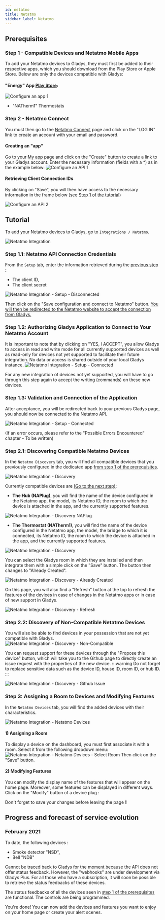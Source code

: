 ```yaml
---
id: netatmo
title: Netatmo
sidebar_label: Netatmo
---
```


## Prerequisites

### Step 1 - Compatible Devices and Netatmo Mobile Apps

To add your Netatmo devices to Gladys, they must first be added to their respective apps, which you should download from the Play Store or Apple Store.
Below are only the devices compatible with Gladys:

#### "Energy" App [Play Store](https://play.google.com/store/apps/details?id=com.netatmo.thermostat): 
![Configure an app 1](../../static/img/docs/en/configuration/netatmo/netatmo-application-energy.jpg)
- "NATherm1" Thermostats

### Step 2 - Netatmo Connect

You must then go to the [Netatmo Connect](https://dev.netatmo.com/) page and click on the "LOG IN" link to create an account with your email and password.

#### Creating an "app"

Go to your [My app](https://dev.netatmo.com/apps/) page and click on the "Create" button to create a link to your Gladys account. Enter the necessary information (fields with a \*) as in the example below:
![Configure an API 1](../../static/img/docs/en/configuration/netatmo/netatmo-connect-1.jpg)

#### Retrieving Client Connection IDs

By clicking on "Save", you will then have access to the necessary information in the frame below (see [Step 1 of the tutorial](/docs/integrations/netatmo#step-11-netatmo-api-connection-credentials))

![Configure an API 2](../../static/img/docs/en/configuration/netatmo/netatmo-connect-2.jpg)

## Tutorial

To add your Netatmo devices to Gladys, go to `Integrations / Netatmo`.

![Netatmo Integration](../../static/img/docs/en/configuration/netatmo/en-netatmo-integrations.jpg)

### Step 1.1: Netatmo API Connection Credentials

From the `Setup` tab, enter the information retrieved during the [previous step](/docs/integrations/netatmo#step-2---netatmo-connect) :
- The client ID,
- The client secret

![Netatmo Integration - Setup - Disconnected](../../static/img/docs/en/configuration/netatmo/en-netatmo-integrations-setup-disconnected.jpg)

Then click on the "Save configuration and connect to Netatmo" button.
[You will then be redirected to the Netatmo website to accept the connection from Gladys.](/docs/integrations/netatmo#step-12-authorizing-gladys-application-to-connect-to-your-netatmo-account)

### Step 1.2: Authorizing Gladys Application to Connect to Your Netatmo Account
It is important to note that by clicking on "YES, I ACCEPT", you allow Gladys to access in read and write mode for all currently supported devices as well as read-only for devices not yet supported to facilitate their future integration. No data or access is shared outside of your local Gladys instance.
![Netatmo Integration - Setup - Connected](../../static/img/docs/en/configuration/netatmo/en-netatmo-authorize-access.jpg)

For any new integration of devices not yet supported, you will have to go through this step again to accept the writing (commands) on these new devices.

### Step 1.3: Validation and Connection of the Application
After acceptance, you will be redirected back to your previous Gladys page, you should now be connected to the Netatmo API.

![Netatmo Integration - Setup - Connected](../../static/img/docs/en/configuration/netatmo/en-netatmo-integrations-setup-connected.jpg)

(If an error occurs, please refer to the "Possible Errors Encountered" chapter - To be written)

### Step 2.1: Discovering Compatible Netatmo Devices

In the `Netatmo Discovery` tab, you will find all compatible devices that you previously configured in the dedicated app [from step 1 of the prerequisites](/docs/integrations/netatmo#step-1---compatible-devices-and-netatmo-mobile-apps).

![Netatmo Integration - Discovery](../../static/img/docs/en/configuration/netatmo/en-netatmo-integrations-discovery-with-devices.jpg)

Currently compatible devices are [(Go to the next step)](/docs/integrations/netatmo#step-22--discovery-of-non-compatible-netatmo-devices):
- **The Hub (NAPlug)**, you will find the name of the device configured in the Netatmo app, the model, its Netatmo ID, the room to which the device is attached in the app, and the currently supported features.

![Netatmo Integration - Discovery NAPlug](../../static/img/docs/en/configuration/netatmo/en-netatmo-integrations-discovery-NAPlug.jpg)

- **The Thermostat (NATherm1)**, you will find the name of the device configured in the Netatmo app, the model, the bridge to which it is connected, its Netatmo ID, the room to which the device is attached in the app, and the currently supported features.

![Netatmo Integration - Discovery](../../static/img/docs/en/configuration/netatmo/en-netatmo-integrations-discovery-NATherm1.jpg)

You can select the Gladys room in which they are installed and then integrate them with a simple click on the "Save" button. The button then changes to "Already Created".

![Netatmo Integration - Discovery - Already Created](../../static/img/docs/en/configuration/netatmo/en-netatmo-integrations-discovery-already-created.jpg)

On this page, you will also find a "Refresh" button at the top to refresh the features of the devices in case of changes in the Netatmo apps or in case of new support in Gladys.

![Netatmo Integration - Discovery - Refresh](../../static/img/docs/en/configuration/netatmo/en-netatmo-integrations-discovery-refresh.jpg)

### Step 2.2: Discovery of Non-Compatible Netatmo Devices

You will also be able to find devices in your possession that are not yet compatible with Gladys.
![Netatmo Integration - Discovery - Non-Compatible](../../static/img/docs/en/configuration/netatmo/en-netatmo-integrations-discovery-device-unknown.jpg)

You can request support for these devices through the "Propose this device" button, which will take you to the Github page to directly create an issue request with the properties of the new device.
:::warning
Do not forget to replace sensitive data such as the device ID, house ID, room ID, or hub ID.
:::

![Netatmo Integration - Discovery - Github Issue](../../static/img/docs/en/configuration/netatmo/en-netatmo-issue-github-device-unknown.jpg)




### Step 3: Assigning a Room to Devices and Modifying Features

In the `Netatmo Devices` tab, you will find the added devices with their characteristics.

![Netatmo Integration - Netatmo Devices](../../static/img/docs/en/configuration/netatmo/netatmo-integrations-appareils-netatmo.jpg)

#### 1) Assigning a Room

To display a device on the dashboard, you must first associate it with a room. Select it from the following dropdown menu:
![Netatmo Integration - Netatmo Devices - Select Room](../../static/img/docs/en/configuration/netatmo/netatmo-integrations-appareils-netatmo-selection-piece.jpg)
Then click on the "Save" button.

#### 2) Modifying Features

You can modify the display name of the features that will appear on the home page. Moreover, some features can be displayed in different ways. Click on the "Modify" button of a device plug :

  Don't forget to save your changes before leaving the page !!

## Progress and forecast of service evolution

### February 2021

To date, the following devices :
- Smoke detector "NSD",
- Bell "NDB"

Cannot be traced back to Gladys for the moment because the API does not offer status feedback. However, the "webhooks" are under development via Gladys Plus. For all those who have a subscription, it will soon be possible to retrieve the status feedbacks of these devices.

The status feedbacks of all the devices seen in [step 1 of the prerequisites](/docs/integrations/netatmo#step-1---compatible-devices-and-mobile-applications-netatmo) are functional. The controls are being programmed.

You're done! You can now add the devices and features you want to enjoy on your home page or create your alert scenes.



